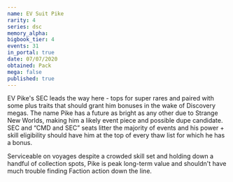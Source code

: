```yaml
---
name: EV Suit Pike
rarity: 4
series: dsc
memory_alpha:
bigbook_tier: 4
events: 31
in_portal: true
date: 07/07/2020
obtained: Pack
mega: false
published: true
---
```


EV Pike's SEC leads the way here - tops for super rares and paired with some plus traits that should grant him bonuses in the wake of Discovery megas. The name Pike has a future as bright as any other due to Strange New Worlds, making him a likely event piece and possible dupe candidate. SEC and “CMD and SEC” seats litter the majority of events and his power + skill eligibility should have him at the top of every thaw list for which he has a bonus.

Serviceable on voyages despite a crowded skill set and holding down a handful of collection spots, Pike is peak long-term value and shouldn't have much trouble finding Faction action down the line.
